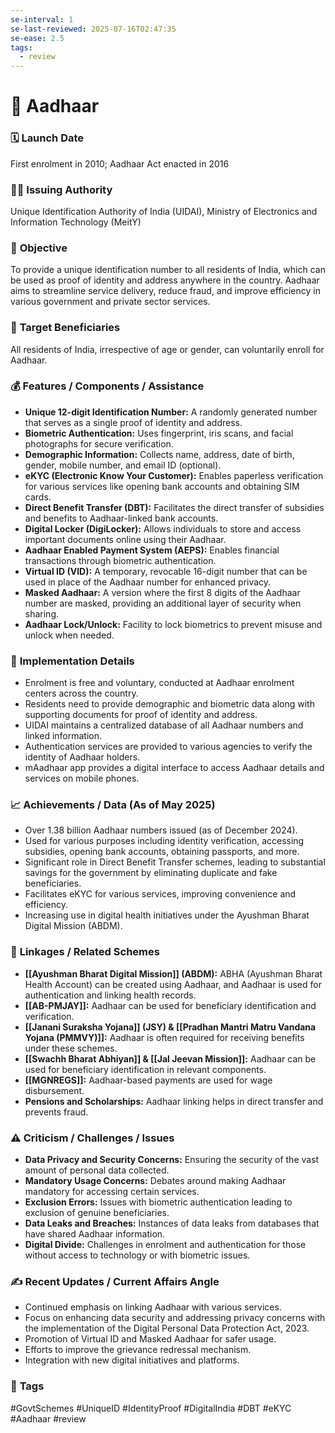 ```yaml
---
se-interval: 1
se-last-reviewed: 2025-07-16T02:47:35
se-ease: 2.5
tags:
  - review
---
```

# 📌 Aadhaar

### 🗓️ **Launch Date**
First enrolment in 2010; Aadhaar Act enacted in 2016

### 🧑‍🏫 **Issuing Authority**
Unique Identification Authority of India (UIDAI), Ministry of Electronics and Information Technology (MeitY)

### 🎯 **Objective**
To provide a unique identification number to all residents of India, which can be used as proof of identity and address anywhere in the country. Aadhaar aims to streamline service delivery, reduce fraud, and improve efficiency in various government and private sector services.

### 👥 **Target Beneficiaries**
All residents of India, irrespective of age or gender, can voluntarily enroll for Aadhaar.

### 💰 **Features / Components / Assistance**
- **Unique 12-digit Identification Number:** A randomly generated number that serves as a single proof of identity and address.
- **Biometric Authentication:** Uses fingerprint, iris scans, and facial photographs for secure verification.
- **Demographic Information:** Collects name, address, date of birth, gender, mobile number, and email ID (optional).
- **eKYC (Electronic Know Your Customer):** Enables paperless verification for various services like opening bank accounts and obtaining SIM cards.
- **Direct Benefit Transfer (DBT):** Facilitates the direct transfer of subsidies and benefits to Aadhaar-linked bank accounts.
- **Digital Locker (DigiLocker):** Allows individuals to store and access important documents online using their Aadhaar.
- **Aadhaar Enabled Payment System (AEPS):** Enables financial transactions through biometric authentication.
- **Virtual ID (VID):** A temporary, revocable 16-digit number that can be used in place of the Aadhaar number for enhanced privacy.
- **Masked Aadhaar:** A version where the first 8 digits of the Aadhaar number are masked, providing an additional layer of security when sharing.
- **Aadhaar Lock/Unlock:** Facility to lock biometrics to prevent misuse and unlock when needed.

### 📍 **Implementation Details**
- Enrolment is free and voluntary, conducted at Aadhaar enrolment centers across the country.
- Residents need to provide demographic and biometric data along with supporting documents for proof of identity and address.
- UIDAI maintains a centralized database of all Aadhaar numbers and linked information.
- Authentication services are provided to various agencies to verify the identity of Aadhaar holders.
- mAadhaar app provides a digital interface to access Aadhaar details and services on mobile phones.

### 📈 **Achievements / Data** (As of May 2025)
- Over 1.38 billion Aadhaar numbers issued (as of December 2024).
- Used for various purposes including identity verification, accessing subsidies, opening bank accounts, obtaining passports, and more.
- Significant role in Direct Benefit Transfer schemes, leading to substantial savings for the government by eliminating duplicate and fake beneficiaries.
- Facilitates eKYC for various services, improving convenience and efficiency.
- Increasing use in digital health initiatives under the Ayushman Bharat Digital Mission (ABDM).

### 🧩 **Linkages / Related Schemes**
- **[[Ayushman Bharat Digital Mission]] (ABDM):** ABHA (Ayushman Bharat Health Account) can be created using Aadhaar, and Aadhaar is used for authentication and linking health records.
- **[[AB-PMJAY]]:** Aadhaar can be used for beneficiary identification and verification.
- **[[Janani Suraksha Yojana]] (JSY) & [[Pradhan Mantri Matru Vandana Yojana (PMMVY)]]:** Aadhaar is often required for receiving benefits under these schemes.
- **[[Swachh Bharat Abhiyan]] & [[Jal Jeevan Mission]]:** Aadhaar can be used for beneficiary identification in relevant components.
- **[[MGNREGS]]:** Aadhaar-based payments are used for wage disbursement.
- **Pensions and Scholarships:** Aadhaar linking helps in direct transfer and prevents fraud.

### ⚠️ **Criticism / Challenges / Issues**
- **Data Privacy and Security Concerns:** Ensuring the security of the vast amount of personal data collected.
- **Mandatory Usage Concerns:** Debates around making Aadhaar mandatory for accessing certain services.
- **Exclusion Errors:** Issues with biometric authentication leading to exclusion of genuine beneficiaries.
- **Data Leaks and Breaches:** Instances of data leaks from databases that have shared Aadhaar information.
- **Digital Divide:** Challenges in enrolment and authentication for those without access to technology or with biometric issues.

### ✍️ **Recent Updates / Current Affairs Angle**
- Continued emphasis on linking Aadhaar with various services.
- Focus on enhancing data security and addressing privacy concerns with the implementation of the Digital Personal Data Protection Act, 2023.
- Promotion of Virtual ID and Masked Aadhaar for safer usage.
- Efforts to improve the grievance redressal mechanism.
- Integration with new digital initiatives and platforms.

### 🔗 **Tags**
#GovtSchemes #UniqueID #IdentityProof #DigitalIndia #DBT #eKYC #Aadhaar
#review